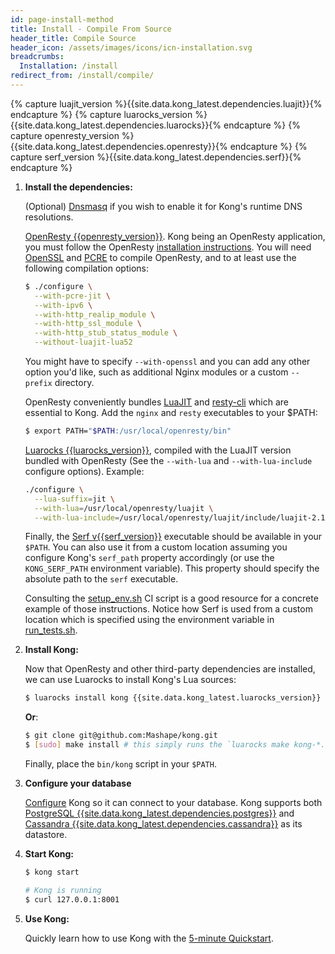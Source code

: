 ```yaml
---
id: page-install-method
title: Install - Compile From Source
header_title: Compile Source
header_icon: /assets/images/icons/icn-installation.svg
breadcrumbs:
  Installation: /install
redirect_from: /install/compile/
---
```


{% capture luajit_version %}{{site.data.kong_latest.dependencies.luajit}}{% endcapture %}
{% capture luarocks_version %}{{site.data.kong_latest.dependencies.luarocks}}{% endcapture %}
{% capture openresty_version %}{{site.data.kong_latest.dependencies.openresty}}{% endcapture %}
{% capture serf_version %}{{site.data.kong_latest.dependencies.serf}}{% endcapture %}

1. **Install the dependencies:**

    (Optional) [Dnsmasq](http://www.thekelleys.org.uk/dnsmasq/) if you wish to enable it for Kong's runtime DNS resolutions.

    [OpenResty {{openresty_version}}](https://openresty.org/en/installation.html). Kong being an OpenResty application, you must follow the OpenResty [installation instructions](https://openresty.org/en/installation.html). You will need [OpenSSL](https://www.openssl.org/) and [PCRE](http://www.pcre.org/) to compile OpenResty, and to at least use the following compilation options:

    ```bash
    $ ./configure \
      --with-pcre-jit \
      --with-ipv6 \
      --with-http_realip_module \
      --with-http_ssl_module \
      --with-http_stub_status_module \
      --without-luajit-lua52
    ```

    You might have to specify `--with-openssl` and you can add any other option you'd like, such as additional Nginx modules or a custom `--prefix` directory.

    OpenResty conveniently bundles [LuaJIT](http://luajit.org/) and [resty-cli](https://github.com/openresty/resty-cli) which are essential to Kong. Add the `nginx` and `resty` executables to your $PATH:

    ```bash
    $ export PATH="$PATH:/usr/local/openresty/bin"
    ```

    [Luarocks {{luarocks_version}}](https://github.com/keplerproject/luarocks/wiki/Download), compiled with the LuaJIT version bundled with OpenResty (See the `--with-lua` and `--with-lua-include` configure options). Example:

    ```bash
    ./configure \
      --lua-suffix=jit \
      --with-lua=/usr/local/openresty/luajit \
      --with-lua-include=/usr/local/openresty/luajit/include/luajit-2.1
    ```

    Finally, the [Serf v{{serf_version}}](https://www.serf.io/) executable should be available in your `$PATH`. You can also use it from a custom location assuming you configure Kong's `serf_path` property accordingly (or use the `KONG_SERF_PATH` environment variable). This property should specify the absolute path to the `serf` executable.

    Consulting the [setup_env.sh](https://github.com/Mashape/kong/blob/next/.ci/setup_env.sh) CI script is a good resource for a concrete example of those instructions. Notice how Serf is used from a custom location which is specified using the environment variable in [run_tests.sh](https://github.com/Mashape/kong/blob/next/.ci/run_tests.sh).

2. **Install Kong:**

    Now that OpenResty and other third-party dependencies are installed, we can use Luarocks to install Kong's Lua sources:

    ```bash
    $ luarocks install kong {{site.data.kong_latest.luarocks_version}}
    ```

    **Or**:

    ```bash
    $ git clone git@github.com:Mashape/kong.git
    $ [sudo] make install # this simply runs the `luarocks make kong-*.rockspec` command
    ```

    Finally, place the `bin/kong` script in your `$PATH`.

2. **Configure your database**

    [Configure][configuration] Kong so it can connect to your database. Kong supports both [PostgreSQL {{site.data.kong_latest.dependencies.postgres}}](http://www.postgresql.org/) and [Cassandra {{site.data.kong_latest.dependencies.cassandra}}](http://cassandra.apache.org/) as its datastore.

4. **Start Kong:**

    ```bash
    $ kong start

    # Kong is running
    $ curl 127.0.0.1:8001
    ```

4. **Use Kong:**

    Quickly learn how to use Kong with the [5-minute Quickstart](/docs/latest/getting-started/quickstart).

[configuration]: /docs/{{site.data.kong_latest.release}}/configuration#database
